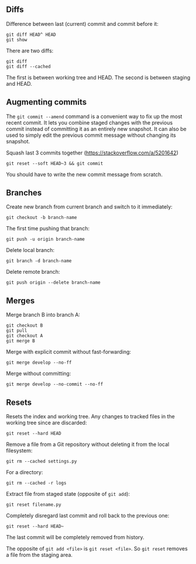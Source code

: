 ## Diffs

Difference between last (current) commit and commit before it:

    git diff HEAD^ HEAD
    git show

There are two diffs:

    git diff
    git diff --cached

The first is between working tree and HEAD. The second is between staging and HEAD.

## Augmenting commits

The `git commit --amend` command is a convenient way to fix up the most recent commit. It lets you combine staged changes with the previous commit instead of committing it as an entirely new snapshot. It can also be used to simply edit the previous commit message without changing its snapshot.

Squash last 3 commits together (https://stackoverflow.com/a/5201642)

    git reset --soft HEAD~3 && git commit

You should have to write the new commit message from scratch.

## Branches

Create new branch from current branch and switch to it immediately:

    git checkout -b branch-name

The first time pushing that branch:

    git push -u origin branch-name

Delete local branch:

    git branch -d branch-name

Delete remote branch:

    git push origin --delete branch-name

## Merges

Merge branch B into branch A:

    git checkout B
    git pull
    git checkout A
    git merge B

Merge with explicit commit without fast-forwarding:

    git merge develop --no-ff

Merge without committing:

    git merge develop --no-commit --no-ff

## Resets

Resets the index and working tree. Any changes to tracked files in the working tree since <commit> are discarded:

    git reset --hard HEAD

Remove a file from a Git repository without deleting it from the local filesystem:

    git rm --cached settings.py

For a directory:

    git rm --cached -r logs

Extract file from staged state (opposite of `git add`):

    git reset filename.py

Completely disregard last commit and roll back to the previous one:

    git reset --hard HEAD~

The last commit will be completely removed from history.

The opposite of `git add <file>` is `git reset <file>`. So `git reset` removes a file from the staging area.
